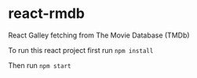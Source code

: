 # react-rmdb
React Galley fetching from The Movie Database (TMDb)

To run this react project
first run `npm install`

Then run `npm start`
